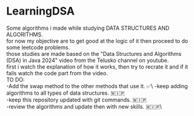# LearningDSA
Some algorithms i made while studying DATA STRUCTURES AND ALGORITHMS.\
for now my objective are to get good at the logic of it then proceed to do some leetcode problems.\
those studies are made based on the "Data Structures and Algorithms (DSA) in Java 2024" video from the Telusko channel on youtube.\
first i watch the explanation of how it works, then try to recrate it and if it fails watch the code part from the video.\
TO DO: \
-Add the swap method to the other methods that use it. ✅\ 
-keep adding algorithms to all types of data structures. 🇼🇮🇵\
-keep this repository updated with git commands. 🇼🇮🇵\
-review the algorithms and update then with new skills. 🇼🇮🇵\